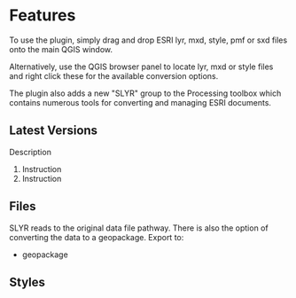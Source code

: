 # Features

To use the plugin, simply drag and drop ESRI lyr, mxd, style, pmf or sxd files
onto the main QGIS window.

Alternatively, use the QGIS browser panel to locate lyr, mxd or style files and
right click these for the available conversion options.

The plugin also adds a new "SLYR" group to the Processing toolbox which
contains numerous tools for converting and managing ESRI documents.

## Latest Versions

Description

1. Instruction
2. Instruction

## Files

SLYR reads to the original data file pathway. There is also the option of
converting the data to a geopackage.
Export to:

- geopackage

## Styles
